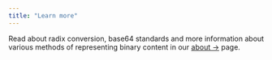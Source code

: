 ```yaml
---
title: "Learn more"
---
```

Read about radix conversion, base64 standards and more information about
various methods of representing binary content in our [about &rarr;](/about/) page.
